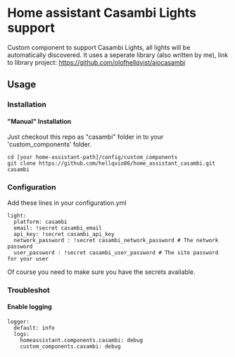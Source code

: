 # Home assistant Casambi Lights support

Custom component to support Casambi Lights, all lights will be automatically discovered.
It uses a seperate library (also written by me), link to library project:
https://github.com/olofhellqvist/aiocasambi

## Usage

### Installation

#### "Manual" Installation
Just checkout this repo as "casambi" folder in to your 'custom_components' folder.

```
cd [your home-assistant-path]/config/custom_components
git clone https://github.com/hellqvio86/home_assistant_casambi.git casambi
```

### Configuration
Add these lines in your configuration.yml

```
light:
  platform: casambi
  email: !secret casambi_email
  api_key: !secret casambi_api_key
  network_password : !secret casambi_network_password # The network password
  user_password : !secret casambi_user_password # The site password for your user
```

Of course you need to make sure you have the secrets available.

### Troubleshot
#### Enable logging
```
logger:
  default: info
  logs:
    homeassistant.components.casambi: debug
    custom_components.casambi: debug
```
